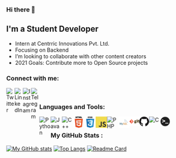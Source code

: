 ### Hi there 👋

## I'm a Student Developer

- Intern at Centrric Innovations Pvt. Ltd.
- Focusing on Backend 
- I’m looking to collaborate with other content creators
- 2021 Goals: Contribute more to Open Source projects

### Connect with me:
[<img align="left" alt="Twitter" width="22px" src="https://cdn.jsdelivr.net/npm/simple-icons@v3/icons/twitter.svg" />][twitter]
[<img align="left" alt="LinkedIn" width="22px" src="https://cdn.jsdelivr.net/npm/simple-icons@v3/icons/linkedin.svg" />][linkedin]
[<img align="left" alt="Instagram" width="22px" src="https://cdn.jsdelivr.net/npm/simple-icons@v3/icons/instagram.svg" />][instagram]
[<img align="left" alt="Telegram" width="22px" src="https://user-images.githubusercontent.com/64091576/113861864-5415d300-97c5-11eb-933b-91a33044daa9.png" />][telegram]

<br />

### Languages and Tools:
<img align="left" alt="Python" width="30px" src="https://user-images.githubusercontent.com/64091576/113855672-f2059f80-97bd-11eb-831d-277a6580da13.png" />
<img align="left" alt="Java" width="30px" src="https://user-images.githubusercontent.com/64091576/113856621-23329f80-97bf-11eb-9950-562b0020309c.png" />
<img align="left" alt="C++" width="30px" src="https://user-images.githubusercontent.com/64091576/113856625-24fc6300-97bf-11eb-8f3d-5c5f232f3a0e.png" />
<img align="left" alt="HTML5" width="30px" src="https://raw.githubusercontent.com/github/explore/80688e429a7d4ef2fca1e82350fe8e3517d3494d/topics/html/html.png" />
<img align="left" alt="CSS3" width="30px" src="https://raw.githubusercontent.com/github/explore/80688e429a7d4ef2fca1e82350fe8e3517d3494d/topics/css/css.png" />
<img align="left" alt="JavaScript" width="30px" src="https://raw.githubusercontent.com/github/explore/80688e429a7d4ef2fca1e82350fe8e3517d3494d/topics/javascript/javascript.png" />
<img align="left" alt="PHP" width="30px" src="https://user-images.githubusercontent.com/64091576/113856144-79eba980-97be-11eb-928a-4f6e80809fcf.png" />
<img align="left" alt="MySQL" width="30px" src="https://raw.githubusercontent.com/github/explore/80688e429a7d4ef2fca1e82350fe8e3517d3494d/topics/mysql/mysql.png" />
<img align="left" alt="Git" width="26px" src="https://raw.githubusercontent.com/github/explore/80688e429a7d4ef2fca1e82350fe8e3517d3494d/topics/git/git.png" />
<img align="left" alt="GitHub" width="26px" src="https://raw.githubusercontent.com/github/explore/78df643247d429f6cc873026c0622819ad797942/topics/github/github.png" />
<img align="left" alt="C" width="30px" src="https://user-images.githubusercontent.com/64091576/113856633-27f75380-97bf-11eb-945a-52befb50e340.jpg" />
<img align="left" alt="Terminal" width="26px" src="https://raw.githubusercontent.com/github/explore/80688e429a7d4ef2fca1e82350fe8e3517d3494d/topics/terminal/terminal.png" />

<br />

### My GitHub Stats :
[![My GitHub stats](https://github-readme-stats.vercel.app/api?username=razabinashraf&count_private=true&show_icons=true&theme=dark&hide=prs,issues)](https://github.com/razabinashraf)
[![Top Langs](https://github-readme-stats.vercel.app/api/top-langs/?username=razabinashraf&layout=compact&theme=dark)](https://github.com/razabinashraf/django_basics)
[![Readme Card](https://github-readme-stats.vercel.app/api/pin/?username=razabinashraf&repo=django_basics&theme=dark)](https://github.com/razabinashraf/django_basics)


[twitter]: https://twitter.com/ilthumish
[instagram]: https://instagram.com/_ilthumish
[linkedin]: https://www.linkedin.com/in/razabinashraf
[python]: https://www.python.org
[telegram]: https://t.me/+919605558696
